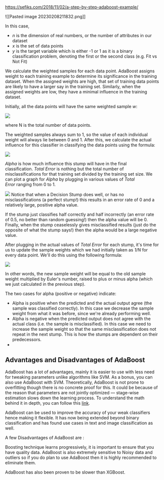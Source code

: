 https://sefiks.com/2018/11/02/a-step-by-step-adaboost-example/


![[Pasted image 20230208211832.png]]


In this case,

-   _n_ is the dimension of real numbers, or the number of attributes in our dataset
-   _x_ is the set of data points
-   _y_ is the target variable which is either -1 or 1 as it is a binary classification problem, denoting the first or the second class (e.g. Fit vs Not Fit)

We calculate the weighted samples for each data point. AdaBoost assigns weight to each training example to determine its significance in the training dataset. When the assigned weights are high, that set of training data points are likely to have a larger say in the training set. Similarly, when the assigned weights are low, they have a minimal influence in the training dataset.

Initially, all the data points will have the same weighted sample _w_:

![](https://blog.paperspace.com/content/images/2019/11/image-51.png)

where N is the total number of data points.

The weighted samples always sum to 1, so the value of each individual weight will always lie between 0 and 1. After this, we calculate the actual influence for this classifier in classifying the data points using the formula:

![](https://blog.paperspace.com/content/images/2019/11/image-52.png)

_Alpha_ is how much influence this stump will have in the final classification. _Total Error_ is nothing but the total number of misclassifications for that training set divided by the training set size. We can plot a graph for _Alpha_ by plugging in various values of _Total Error_ ranging from 0 to 1.

![](https://www.notion.so/image/http%3A%2F%2Fchrisjmccormick.files.wordpress.com%2F2013%2F12%2Fadaboost_alphacurve.png?table=block&id=9c43a3a4-8318-4035-852a-52628778c4e3&width=2560&cache=v2)
Notice that when a Decision Stump does well, or has no misclassifications (a perfect stump!) this results in an error rate of 0 and a relatively large, positive alpha value.

If the stump just classifies half correctly and half incorrectly (an error rate of 0.5, no better than random guessing!) then the alpha value will be 0. Finally, when the stump ceaselessly gives misclassified results (just do the opposite of what the stump says!) then the alpha would be a large negative value.

After plugging in the actual values of _Total Error_ for each stump, it's time for us to update the sample weights which we had initially taken as _1/N_ for every data point. We'll do this using the following formula:

![](https://blog.paperspace.com/content/images/2019/11/image-53.png)

In other words, the new sample weight will be equal to the old sample weight multiplied by Euler's number, raised to plus or minus alpha (which we just calculated in the previous step).

The two cases for alpha (positive or negative) indicate:

-   Alpha is positive when the predicted and the actual output agree (the sample was classified correctly). In this case we decrease the sample weight from what it was before, since we're already performing well.
-   Alpha is negative when the predicted output does not agree with the actual class (i.e. the sample is misclassified). In this case we need to increase the sample weight so that the same misclassification does not repeat in the next stump. This is how the stumps are dependent on their predecessors.
- 
## Advantages and Disadvantages of AdaBoost

AdaBoost has a lot of advantages, mainly it is easier to use with less need for tweaking parameters unlike algorithms like SVM. As a bonus, you can also use AdaBoost with SVM. Theoretically, AdaBoost is not prone to overfitting though there is no concrete proof for this. It could be because of the reason that parameters are not jointly optimized — stage-wise estimation slows down the learning process. To understand the math behind it in depth, you can follow this [link](https://jeremykun.com/2015/09/21/the-boosting-margin-or-why-boosting-doesnt-overfit).

AdaBoost can be used to improve the accuracy of your weak classifiers hence making it flexible. It has now being extended beyond binary classification and has found use cases in text and image classification as well.

A few Disadvantages of AdaBoost are :

Boosting technique learns progressively, it is important to ensure that you have quality data. AdaBoost is also extremely sensitive to Noisy data and outliers so if you do plan to use AdaBoost then it is highly recommended to eliminate them.

AdaBoost has also been proven to be slower than XGBoost.